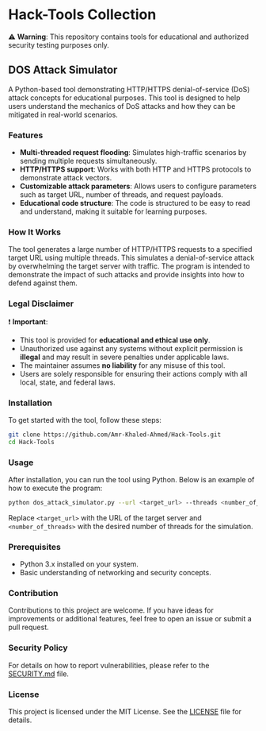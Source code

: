 # Hack-Tools Collection

⚠ **Warning**: This repository contains tools for educational and authorized security testing purposes only.

## DOS Attack Simulator

A Python-based tool demonstrating HTTP/HTTPS denial-of-service (DoS) attack concepts for educational purposes. This tool is designed to help users understand the mechanics of DoS attacks and how they can be mitigated in real-world scenarios.

### Features
- **Multi-threaded request flooding**: Simulates high-traffic scenarios by sending multiple requests simultaneously.
- **HTTP/HTTPS support**: Works with both HTTP and HTTPS protocols to demonstrate attack vectors.
- **Customizable attack parameters**: Allows users to configure parameters such as target URL, number of threads, and request payloads.
- **Educational code structure**: The code is structured to be easy to read and understand, making it suitable for learning purposes.

### How It Works
The tool generates a large number of HTTP/HTTPS requests to a specified target URL using multiple threads. This simulates a denial-of-service attack by overwhelming the target server with traffic. The program is intended to demonstrate the impact of such attacks and provide insights into how to defend against them.

### Legal Disclaimer
❗ **Important**:
- This tool is provided for **educational and ethical use only**.
- Unauthorized use against any systems without explicit permission is **illegal** and may result in severe penalties under applicable laws.
- The maintainer assumes **no liability** for any misuse of this tool.
- Users are solely responsible for ensuring their actions comply with all local, state, and federal laws.

### Installation
To get started with the tool, follow these steps:

```bash
git clone https://github.com/Amr-Khaled-Ahmed/Hack-Tools.git
cd Hack-Tools
```

### Usage
After installation, you can run the tool using Python. Below is an example of how to execute the program:

```bash
python dos_attack_simulator.py --url <target_url> --threads <number_of_threads>
```

Replace `<target_url>` with the URL of the target server and `<number_of_threads>` with the desired number of threads for the simulation.

### Prerequisites
- Python 3.x installed on your system.
- Basic understanding of networking and security concepts.

### Contribution
Contributions to this project are welcome. If you have ideas for improvements or additional features, feel free to open an issue or submit a pull request.

### Security Policy
For details on how to report vulnerabilities, please refer to the [SECURITY.md](../../SECURITY.md) file.

### License
This project is licensed under the MIT License. See the [LICENSE](../../LICENSE) file for details.
